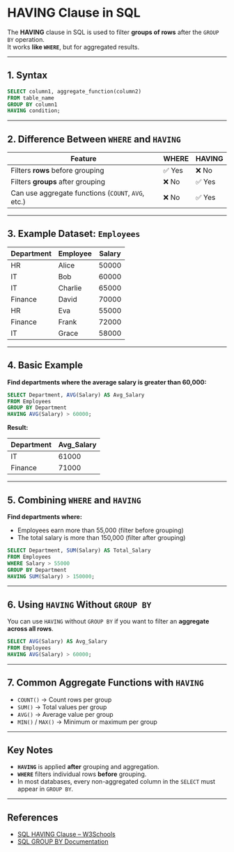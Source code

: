 # HAVING Clause in SQL

The **HAVING** clause in SQL is used to filter **groups of rows** after the `GROUP BY` operation.  
It works **like `WHERE`**, but for aggregated results.

---

## 1. Syntax
```sql
SELECT column1, aggregate_function(column2)
FROM table_name
GROUP BY column1
HAVING condition;
````

---

## 2. Difference Between `WHERE` and `HAVING`

| Feature                                            | WHERE | HAVING |
| -------------------------------------------------- | ----- | ------ |
| Filters **rows** before grouping                   | ✅ Yes | ❌ No   |
| Filters **groups** after grouping                  | ❌ No  | ✅ Yes  |
| Can use aggregate functions (`COUNT`, `AVG`, etc.) | ❌ No  | ✅ Yes  |

---

## 3. Example Dataset: `Employees`

| Department | Employee | Salary |
| ---------- | -------- | ------ |
| HR         | Alice    | 50000  |
| IT         | Bob      | 60000  |
| IT         | Charlie  | 65000  |
| Finance    | David    | 70000  |
| HR         | Eva      | 55000  |
| Finance    | Frank    | 72000  |
| IT         | Grace    | 58000  |

---

## 4. Basic Example

**Find departments where the average salary is greater than 60,000:**

```sql
SELECT Department, AVG(Salary) AS Avg_Salary
FROM Employees
GROUP BY Department
HAVING AVG(Salary) > 60000;
```

**Result:**

| Department | Avg\_Salary |
| ---------- | ----------- |
| IT         | 61000       |
| Finance    | 71000       |

---

## 5. Combining `WHERE` and `HAVING`

**Find departments where:**

* Employees earn more than 55,000 (filter before grouping)
* The total salary is more than 150,000 (filter after grouping)

```sql
SELECT Department, SUM(Salary) AS Total_Salary
FROM Employees
WHERE Salary > 55000
GROUP BY Department
HAVING SUM(Salary) > 150000;
```

---

## 6. Using `HAVING` Without `GROUP BY`

You can use `HAVING` without `GROUP BY` if you want to filter an **aggregate across all rows**.

```sql
SELECT AVG(Salary) AS Avg_Salary
FROM Employees
HAVING AVG(Salary) > 60000;
```

---

## 7. Common Aggregate Functions with `HAVING`

* `COUNT()` → Count rows per group
* `SUM()` → Total values per group
* `AVG()` → Average value per group
* `MIN()` / `MAX()` → Minimum or maximum per group

---

## Key Notes

* **`HAVING`** is applied **after** grouping and aggregation.
* **`WHERE`** filters individual rows **before** grouping.
* In most databases, every non-aggregated column in the `SELECT` must appear in `GROUP BY`.

---

## References

* [SQL HAVING Clause – W3Schools](https://www.w3schools.com/sql/sql_having.asp)
* [SQL GROUP BY Documentation](https://dev.mysql.com/doc/refman/8.0/en/group-by-handling.html)
